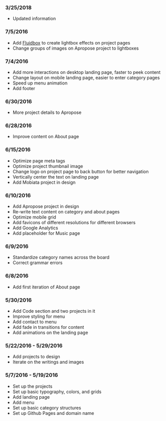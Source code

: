 ### 3/25/2018
- Updated information

### 7/5/2016
- Add [Fluidbox](http://terrymun.github.io/Fluidbox/demo/index.html) to create lightbox effects on project pages
- Change groups of images on Apropose project to lightboxes

### 7/4/2016
- Add more interactions on desktop landing page, faster to peek content
- Change layout on mobile landing page, easier to enter category pages
- Speed up menu animation
- Add footer

### 6/30/2016
- More project details to Apropose

### 6/28/2016
- Improve content on About page

### 6/15/2016
- Optimize page meta tags
- Optimize project thumbnail image
- Change logo on project page to back button for better navigation
- Vertically center the text on landing page
- Add Mobiata project in design

### 6/10/2016
- Add Apropose project in design
- Re-write text content on category and about pages
- Optimize mobile grid
- Add favicons of different resolutions for different browsers
- Add Google Analytics
- Add placeholder for Music page

### 6/9/2016
- Standardize category names across the board
- Correct grammar errors

### 6/8/2016
- Add first iteration of About page

### 5/30/2016
- Add Code section and two projects in it
- Improve styling for menu
- Add contact to menu
- Add fade in transitions for content
- Add animations on the landing page

### 5/22/2016 - 5/29/2016
- Add projects to design
- Iterate on the writings and images

### 5/7/2016 - 5/19/2016
- Set up the projects
- Set up basic typography, colors, and grids
- Add landing page
- Add menu
- Set up basic category structures
- Set up Github Pages and domain name

